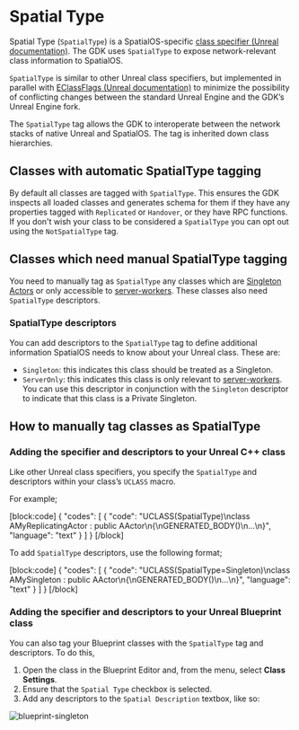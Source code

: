 
# Spatial Type

 Spatial Type (`SpatialType`) is a SpatialOS-specific [class specifier (Unreal documentation)](https://docs.unrealengine.com/en-US/Programming/UnrealArchitecture/Reference/Classes/Specifiers). The GDK uses `SpatialType` to expose network-relevant class information to SpatialOS.
 
 `SpatialType` is similar to other Unreal class specifiers, but implemented in parallel with [EClassFlags (Unreal documentation)](https://api.unrealengine.com/INT/API/Runtime/CoreUObject/UObject/EClassFlags/index.html) to minimize the possibility of conflicting changes between the standard Unreal Engine and the GDK’s Unreal Engine fork.

The `SpatialType` tag allows the GDK to interoperate between the network stacks of native Unreal and SpatialOS. The tag is inherited down class hierarchies.

## Classes with automatic SpatialType tagging
By default all classes are tagged with `SpatialType`. This ensures the GDK inspects all loaded classes and generates schema for them if they have any properties tagged with `Replicated` or `Handover`, or they have RPC functions. If you don't wish your class to be considered a `SpatialType` you can opt out using the `NotSpatialType` tag.

## Classes which need manual SpatialType tagging
You need to manually tag as `SpatialType` any classes which are [Singleton Actors]({{urlRoot}}/content/singleton-actors) or only accessible to [server-workers]({{urlRoot}}/content/glossary#worker). These classes also need `SpatialType` descriptors. 

### SpatialType descriptors
You can add descriptors to the `SpatialType` tag to define additional information SpatialOS needs to know about your Unreal class.
These are:

* `Singleton`: this indicates this class should be treated as a Singleton.
* `ServerOnly`: this indicates this class is only relevant to [server-workers]({{urlRoot}}/content/glossary#worker). You can use this descriptor in conjunction with the `Singleton` descriptor to indicate that this class is a Private Singleton.

## How to manually tag classes as SpatialType

### Adding the specifier and descriptors to your Unreal C++ class

Like other Unreal class specifiers, you specify the `SpatialType` and descriptors within your class’s `UCLASS` macro. 

For example;

[block:code]
{
  "codes": [
  {
      "code": "UCLASS(SpatialType)\nclass AMyReplicatingActor : public AActor\n{\nGENERATED_BODY()\n...\n}",
      "language": "text"
    }
  ]
}
[/block]

To add `SpatialType` descriptors, use the following format;

[block:code]
{
  "codes": [
{
      "code": "UCLASS(SpatialType=Singleton)\nclass AMySingleton : public AActor\n{\nGENERATED_BODY()\n...\n}",
      "language": "text"
    }
  ]
}
[/block]

### Adding the specifier and descriptors to your Unreal Blueprint class
You can also tag your Blueprint classes with the `SpatialType` tag and descriptors. To do this,

1. Open the class in the Blueprint Editor and, from the menu, select **Class Settings**. 
1. Ensure that the `Spatial Type` checkbox is selected. 
1. Add any descriptors to the `Spatial Description` textbox, like so:

![blueprint-singleton]({{assetRoot}}assets/screen-grabs/blueprint-singleton.png)
